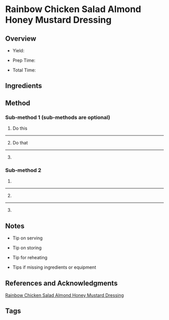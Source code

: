 # Rainbow Chicken Salad Almond Honey Mustard Dressing

## Overview

- Yield:

- Prep Time:

- Total Time:

## Ingredients



## Method

### Sub-method 1 (sub-methods are optional)

1. Do this
---
2. Do that
---
3.

### Sub-method 2

1.
---
2.
---
3.

## Notes

- Tip on serving

- Tip on storing

- Tip for reheating

- Tips if missing ingredients or equipment

## References and Acknowledgments

[Rainbow Chicken Salad Almond Honey Mustard Dressing](http://pinchofyum.com/rainbow-chicken-salad-almond-honey-mustard-dressing)

## Tags


